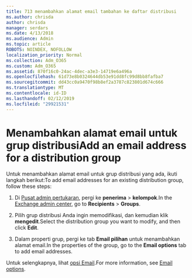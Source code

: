 ```yaml
---
title: 713 menambahkan alamat email tambahan ke daftar distribusi
ms.author: chrisda
author: chrisda
manager: serdars
ms.date: 4/13/2018
ms.audience: Admin
ms.topic: article
ROBOTS: NOINDEX, NOFOLLOW
localization_priority: Normal
ms.collection: Adm_O365
ms.custom: Adm_O365
ms.assetid: 870f16c0-24ac-4dec-a3e3-14719e6a496a
ms.openlocfilehash: 61d73e8b0324644db53e91dd8fc99d8bb8fafba7
ms.sourcegitcommit: dd43cc0a9470f98b8ef2a3787c823801d674c666
ms.translationtype: MT
ms.contentlocale: id-ID
ms.lasthandoff: 02/12/2019
ms.locfileid: "29921531"
---
```

# <a name="add-an-email-address-for-a-distribution-group"></a><span data-ttu-id="7214c-102">Menambahkan alamat email untuk grup distribusi</span><span class="sxs-lookup"><span data-stu-id="7214c-102">Add an email address for a distribution group</span></span>

<span data-ttu-id="7214c-103">Untuk menambahkan alamat email untuk grup distribusi yang ada, ikuti langkah berikut:</span><span class="sxs-lookup"><span data-stu-id="7214c-103">To add email addresses for an existing distribution group, follow these steps:</span></span>
  
1. <span data-ttu-id="7214c-104">Di [Pusat admin pertukaran](https://outlook.office365.com/ecp/), pergi ke **penerima** \> **kelompok**.</span><span class="sxs-lookup"><span data-stu-id="7214c-104">In the [Exchange admin center](https://outlook.office365.com/ecp/), go to **Recipients** \> **Groups**.</span></span>
    
2. <span data-ttu-id="7214c-105">Pilih grup distribusi Anda ingin memodifikasi, dan kemudian klik **mengedit**.</span><span class="sxs-lookup"><span data-stu-id="7214c-105">Select the distribution group you want to modify, and then click **Edit**.</span></span>
    
3. <span data-ttu-id="7214c-106">Dalam properti grup, pergi ke tab **Email pilihan** untuk menambahkan alamat email.</span><span class="sxs-lookup"><span data-stu-id="7214c-106">In the properties of the group, go to the **Email options** tab to add email addresses.</span></span> 
    
<span data-ttu-id="7214c-107">Untuk selengkapnya, lihat [opsi Email](https://technet.microsoft.com/library/bb124513.aspx#emailoptions).</span><span class="sxs-lookup"><span data-stu-id="7214c-107">For more information, see [Email options](https://technet.microsoft.com/library/bb124513.aspx#emailoptions).</span></span>
  

